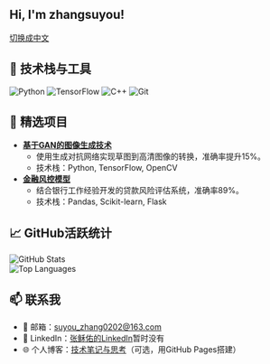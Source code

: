 ## Hi, I'm zhangsuyou!

[切换成中文](README_CN.md)

## 🔧 技术栈与工具
![Python](https://img.shields.io/badge/Python-Expert-green?logo=python)
![TensorFlow](https://img.shields.io/badge/TensorFlow-Advanced-orange?logo=tensorflow)
![C++](https://img.shields.io/badge/C++-Proficient-blue?logo=c%2B%2B)
![Git](https://img.shields.io/badge/Git-熟练-red?logo=git)

## 🚀 精选项目
- **[基于GAN的图像生成技术](https://github.com/zhangsuyou/gan-image-generation)**  
  - 使用生成对抗网络实现草图到高清图像的转换，准确率提升15%。  
  - 技术栈：Python, TensorFlow, OpenCV  
- **[金融风控模型](https://github.com/zhangsuyou/risk-model)**  
  - 结合银行工作经验开发的贷款风险评估系统，准确率89%。  
  - 技术栈：Pandas, Scikit-learn, Flask  

## 📈 GitHub活跃统计
![GitHub Stats](https://github-readme-stats.vercel.app/api?username=zhangsuyou&show_icons=true&theme=radical)  
![Top Languages](https://github-readme-stats.vercel.app/api/top-langs/?username=zhangsuyou&layout=compact)

## 📫 联系我
- 📧 邮箱：suyou_zhang0202@163.com  
- 💼 LinkedIn：[张稣佑的LinkedIn](https://linkedin.com/in/zhangsuyou)暂时没有 
- 🌐 个人博客：[技术笔记与思考](https://zhangsuyou.github.io)（可选，用GitHub Pages搭建）

<!--
**zhangsuyou/zhangsuyou** is a ✨ _special_ ✨ repository because its `README.md` (this file) appears on your GitHub profile.

Here are some ideas to get you started:

- 🔭 I’m currently working on ...
- 🌱 I’m currently learning ...
- 👯 I’m looking to collaborate on ...
- 🤔 I’m looking for help with ...
- 💬 Ask me about ...
- 📫 How to reach me: ...
- 😄 Pronouns: ...
- ⚡ Fun fact: ...
-->
